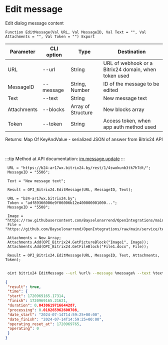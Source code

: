 ﻿---
sidebar_position: 2
---

# Edit message
 Edit dialog message content



`Function EditMessage(Val URL, Val MessageID, Val Text = "", Val Attachments = "", Val Token = "") Export`

 | Parameter | CLI option | Type | Destination |
 |-|-|-|-|
 | URL | --url | String | URL of webhook or a Bitrix24 domain, when token used |
 | MessageID | --message | String, Number | ID of the message to be edited |
 | Text | --text | String | New message text |
 | Attachments | --blocks | Array of Structure | New blocks array |
 | Token | --token | String | Access token, when app auth method used |

 
 Returns: Map Of KeyAndValue - serialized JSON of answer from Bitrix24 API

<br/>

:::tip
Method at API documentation: [im.message.update](https://dev.1c-bitrix.ru/learning/course/?COURSE_ID=93&LESSON_ID=12117)
:::
<br/>


```bsl title="Code example"
 URL = "https://b24-ar17wx.bitrix24.by/rest/1/4swokunb3tk7h7dt/";
 MessageID = "5506";
 
 Text = "New message text";
 
 Result = OPI_Bitrix24.EditMessage(URL, MessageID, Text);
 
 URL = "b24-ar17wx.bitrix24.by";
 Token = "adf89366006e9f06006b12e400000001000...";
 MessageID = "5508";
 
 Image = "https://raw.githubusercontent.com/Bayselonarrend/OpenIntegrations/main/service/test_data/picture.jpg";
 File = "https://github.com/Bayselonarrend/OpenIntegrations/raw/main/service/test_data/document.docx";
 
 Attachments = New Array;
 Attachments.Add(OPI_Bitrix24.GetPictureBlock("Image1", Image));
 Attachments.Add(OPI_Bitrix24.GetFileBlock("File1.docx", File));
 
 Result = OPI_Bitrix24.EditMessage(URL, MessageID, Text, Attachments, Token);
```
	


```sh title="CLI command example"
 
 oint bitrix24 EditMessage --url %url% --message %message% --text %text% --blocks %blocks% --token %token%

```

```json title="Result"
{
 "result": true,
 "time": {
 "start": 1720969165.17314,
 "finish": 1720969165.21621,
 "duration": 0.0430619716644287,
 "processing": 0.018265962600708,
 "date_start": "2024-07-14T14:59:25+00:00",
 "date_finish": "2024-07-14T14:59:25+00:00",
 "operating_reset_at": 1720969765,
 "operating": 0
 }
}
```
